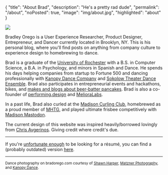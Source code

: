{
  "title": "About Brad",
  "description": "He's a pretty rad dude",
  "permalink": "/about",
  "noPosted": true,
  "image": "img/about.jpg",
  "highlighted": "about"
}

<div class="row">
  <div class="col-12 col-sm-4 col-lg-2">
    <img src="/img/headshot.jpg">
  </div>
<p class="col-12 mt-0 col-sm-8 col-lg-10">
  Bradley Orego is a User Experience Researcher, Product Designer, Entrepreneur, and Dancer currently located in Brooklyn, NY. This is his personal blog, where you'll find posts on anything from company culture to experience design to homebrewing to dance.
</p>
</div>

Brad is a graduate of the [University of Rochester](http://rochester.edu/) with a B.S. in Computer Science, a B.A. in Psychology, and minors in Spanish and Dance. He spends his days helping companies from startup to Fortune 500 and dancing professionally with [Kanopy Dance Company](http://kanopydance.org) and [Sokolow Theater Dance Ensemble](http://sokolowtheatredance.org/). Brad also participates in entrepreneurial events and hackathons, bikes, and [makes and blogs about beer-batter pancakes](http://beerbatterbreakfast.com). Brad is also a co-founder of [performing.design](http://performing.design) and [MelioraLabs](https://melioralabs.com).

In a past life, Brad also curled at the [Madison Curling Club](http://madisoncurlingclub.com), homebrewed as a proud member of [MHTG](http://mhtg.org), and played ultimate frisbee competitively with [Madison Mastodon](https://mastodonultimate.wordpress.com/).

The current design of this website was inspired heavily/borrowed lovingly from [Chris Avgerinos](http://adoptchris.com/2015/). Giving credit where credit's due.

---

If you're <a href="http://www.sean-johnson.com/why-you-should-burn-your-resume/">unfortunate enough</a> to be looking for a r&eacute;sum&eacute;, you can find a (probably outdated) version <a href="/resume" target="_self">here</a>.

---

<small>Dance photography on bradorego.com courtesy of <a href="http://www.shawnharper.net/">Shawn Harper</a>, <a href="http://matznerphotography.com/">Matzner Photography</a>, and <a href="http://kanopydance.org">Kanopy Dance</a>.</small>
